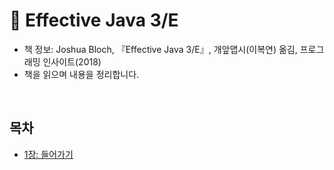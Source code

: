 # 📖 Effective Java 3/E

* 책 정보: Joshua Bloch, 『Effective Java 3/E』, 개앞맵시(이복연) 옮김, 프로그래밍 인사이트(2018)
* 책을 읽으며 내용을 정리합니다.

<br>

## 목차

* [1장: 들어가기](https://github.com/HYEEWON/effective-java/tree/main/chapter1)


